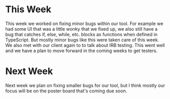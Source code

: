 # This Week 
This week we worked on fixing minor bugs within our tool. For example we had some UI that was a little wonky that we fixed up, we also still have a bug that catches if, else, while, etc. blocks as functions when defined in TypeScript. But mostly minor bugs like this were taken care of this week. We also met with our client again to to talk about IRB testing. This went well and we have a plan to move forward in the coming weeks to get testers.

# Next Week
Next week we plan on fixing smaller bugs for our tool, but I think mostly our focus will be on the poster board that's coming due soon.